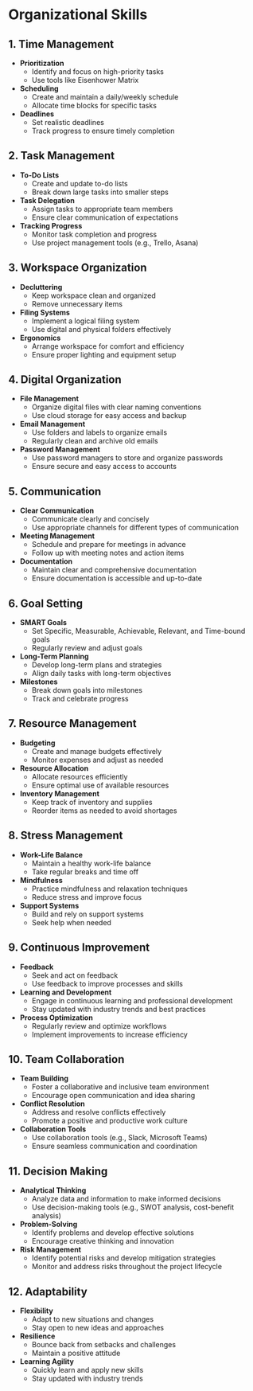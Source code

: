 # Organizational Skills

## **1. Time Management**
   - **Prioritization**
     - Identify and focus on high-priority tasks
     - Use tools like Eisenhower Matrix
   - **Scheduling**
     - Create and maintain a daily/weekly schedule
     - Allocate time blocks for specific tasks
   - **Deadlines**
     - Set realistic deadlines
     - Track progress to ensure timely completion

## **2. Task Management**
   - **To-Do Lists**
     - Create and update to-do lists
     - Break down large tasks into smaller steps
   - **Task Delegation**
     - Assign tasks to appropriate team members
     - Ensure clear communication of expectations
   - **Tracking Progress**
     - Monitor task completion and progress
     - Use project management tools (e.g., Trello, Asana)

## **3. Workspace Organization**
   - **Decluttering**
     - Keep workspace clean and organized
     - Remove unnecessary items
   - **Filing Systems**
     - Implement a logical filing system
     - Use digital and physical folders effectively
   - **Ergonomics**
     - Arrange workspace for comfort and efficiency
     - Ensure proper lighting and equipment setup

## **4. Digital Organization**
   - **File Management**
     - Organize digital files with clear naming conventions
     - Use cloud storage for easy access and backup
   - **Email Management**
     - Use folders and labels to organize emails
     - Regularly clean and archive old emails
   - **Password Management**
     - Use password managers to store and organize passwords
     - Ensure secure and easy access to accounts

## **5. Communication**
   - **Clear Communication**
     - Communicate clearly and concisely
     - Use appropriate channels for different types of communication
   - **Meeting Management**
     - Schedule and prepare for meetings in advance
     - Follow up with meeting notes and action items
   - **Documentation**
     - Maintain clear and comprehensive documentation
     - Ensure documentation is accessible and up-to-date

## **6. Goal Setting**
   - **SMART Goals**
     - Set Specific, Measurable, Achievable, Relevant, and Time-bound goals
     - Regularly review and adjust goals
   - **Long-Term Planning**
     - Develop long-term plans and strategies
     - Align daily tasks with long-term objectives
   - **Milestones**
     - Break down goals into milestones
     - Track and celebrate progress

## **7. Resource Management**
   - **Budgeting**
     - Create and manage budgets effectively
     - Monitor expenses and adjust as needed
   - **Resource Allocation**
     - Allocate resources efficiently
     - Ensure optimal use of available resources
   - **Inventory Management**
     - Keep track of inventory and supplies
     - Reorder items as needed to avoid shortages

## **8. Stress Management**
   - **Work-Life Balance**
     - Maintain a healthy work-life balance
     - Take regular breaks and time off
   - **Mindfulness**
     - Practice mindfulness and relaxation techniques
     - Reduce stress and improve focus
   - **Support Systems**
     - Build and rely on support systems
     - Seek help when needed

## **9. Continuous Improvement**
   - **Feedback**
     - Seek and act on feedback
     - Use feedback to improve processes and skills
   - **Learning and Development**
     - Engage in continuous learning and professional development
     - Stay updated with industry trends and best practices
   - **Process Optimization**
     - Regularly review and optimize workflows
     - Implement improvements to increase efficiency

## **10. Team Collaboration**
   - **Team Building**
     - Foster a collaborative and inclusive team environment
     - Encourage open communication and idea sharing
   - **Conflict Resolution**
     - Address and resolve conflicts effectively
     - Promote a positive and productive work culture
   - **Collaboration Tools**
     - Use collaboration tools (e.g., Slack, Microsoft Teams)
     - Ensure seamless communication and coordination

## **11. Decision Making**
   - **Analytical Thinking**
     - Analyze data and information to make informed decisions
     - Use decision-making tools (e.g., SWOT analysis, cost-benefit analysis)
   - **Problem-Solving**
     - Identify problems and develop effective solutions
     - Encourage creative thinking and innovation
   - **Risk Management**
     - Identify potential risks and develop mitigation strategies
     - Monitor and address risks throughout the project lifecycle

## **12. Adaptability**
   - **Flexibility**
     - Adapt to new situations and changes
     - Stay open to new ideas and approaches
   - **Resilience**
     - Bounce back from setbacks and challenges
     - Maintain a positive attitude
   - **Learning Agility**
     - Quickly learn and apply new skills
     - Stay updated with industry trends
